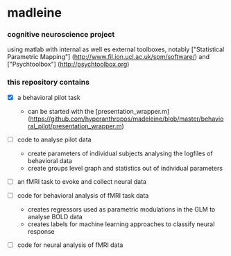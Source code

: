 # madleine

### cognitive neuroscience project

using matlab with internal as well es external toolboxes, notably ["Statistical Parametric Mapping"] (http://www.fil.ion.ucl.ac.uk/spm/software/) and ["Psychtoolbox"] (http://psychtoolbox.org)

### this repository contains

- [x] a behavioral pilot task

    - can be started with the [presentation_wrapper.m] (https://github.com/hyperanthropos/madeleine/blob/master/behavioral_pilot/presentation_wrapper.m)
  
- [ ] code to analyse pilot data

    - create parameters of individual subjects analysing the logfiles of behavioral data
    - create groups level graph and statistics out of individual parameters

- [ ] an fMRI task to evoke and collect neural data
- [ ] code for behavioral analysis of fMRI task data

    - creates regressors used as parametric modulations in the GLM to analyse BOLD data
    - creates labels for machine learning approaches to classify neural response
  
- [ ] code for neural analysis of fMRI data
